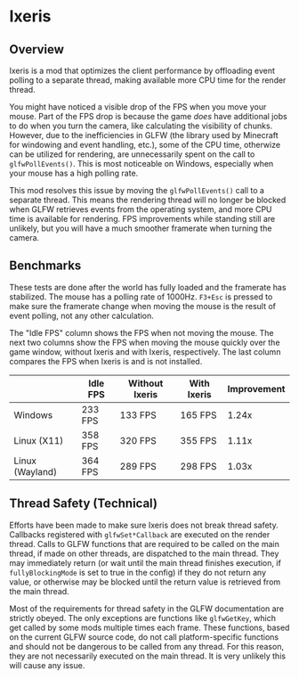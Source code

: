 # Ixeris

## Overview

Ixeris is a mod that optimizes the client performance by offloading event polling to a separate thread, making available more CPU time for the render thread.

You might have noticed a visible drop of the FPS when you move your mouse. Part of the FPS drop is because the game *does* have additional jobs to do when you turn the camera, like calculating the visibility of chunks. However, due to the inefficiencies in GLFW (the library used by Minecraft for windowing and event handling, etc.), some of the CPU time, otherwize can be utilized for rendering, are unnecessarily spent on the call to ```glfwPollEvents()```. This is most noticeable on Windows, especially when your mouse has a high polling rate.

This mod resolves this issue by moving the ```glfwPollEvents()``` call to a separate thread. This means the rendering thread will no longer be blocked when GLFW retrieves events from the operating system, and more CPU time is available for rendering. FPS improvements while standing still are unlikely, but you will have a much smoother framerate when turning the camera.

## Benchmarks

These tests are done after the world has fully loaded and the framerate has stabilized. The mouse has a polling rate of 1000Hz. ```F3+Esc``` is pressed to make sure the framerate change when moving the mouse is the result of event polling, not any other calculation.

The "Idle FPS" column shows the FPS when not moving the mouse. The next two columns show the FPS when moving the mouse quickly over the game window, without Ixeris and with Ixeris, respectively. The last column compares the FPS when Ixeris is and is not installed.

|                 | Idle FPS | Without Ixeris | With Ixeris | Improvement |
|-----------------|----------|----------------|-------------|-------------|
| Windows         | 233 FPS  | 133 FPS        | 165 FPS     | 1.24x       |
| Linux (X11)     | 358 FPS  | 320 FPS        | 355 FPS     | 1.11x       |
| Linux (Wayland) | 364 FPS  | 289 FPS        | 298 FPS     | 1.03x       |

## Thread Safety (Technical)

Efforts have been made to make sure Ixeris does not break thread safety. Callbacks registered with ```glfwSet*Callback``` are executed on the render thread. Calls to GLFW functions that are required to be called on the main thread, if made on other threads, are dispatched to the main thread. They may immediately return (or wait until the main thread finishes execution, if ```fullyBlockingMode``` is set to true in the config) if they do not return any value, or otherwise may be blocked until the return value is retrieved from the main thread.

Most of the requirements for thread safety in the GLFW documentation are strictly obeyed. The only exceptions are functions like ```glfwGetKey```, which get called by some mods multiple times each frame. These functions, based on the current GLFW source code, do not call platform-specific functions and should not be dangerous to be called from any thread. For this reason, they are not necessarily executed on the main thread. It is very unlikely this will cause any issue.
